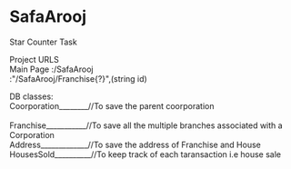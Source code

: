 # SafaArooj
Star Counter Task 

Project URLS <br/>
Main Page :/SafaArooj <br/>
:"/SafaArooj/Franchise{?}",(string id)<br/>

DB classes:<br/>
Coorporation________//To save the parent coorporation<br/><br/>
Franchise___________//To save all the multiple branches associated with a Corporation<br/>
Address_____________//To save the address of Franchise and House<br/>
HousesSold__________//To keep track of each taransaction i.e house sale<br/>

